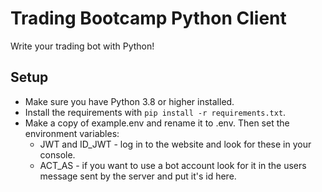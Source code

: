 # Trading Bootcamp Python Client

Write your trading bot with Python!

## Setup

* Make sure you have Python 3.8 or higher installed.
* Install the requirements with `pip install -r requirements.txt`.
* Make a copy of example.env and rename it to .env. Then set the environment variables:
  * JWT and ID_JWT - log in to the website and look for these in your console.
  * ACT_AS - if you want to use a bot account look for it in the users message sent by the server and put it's id here.
